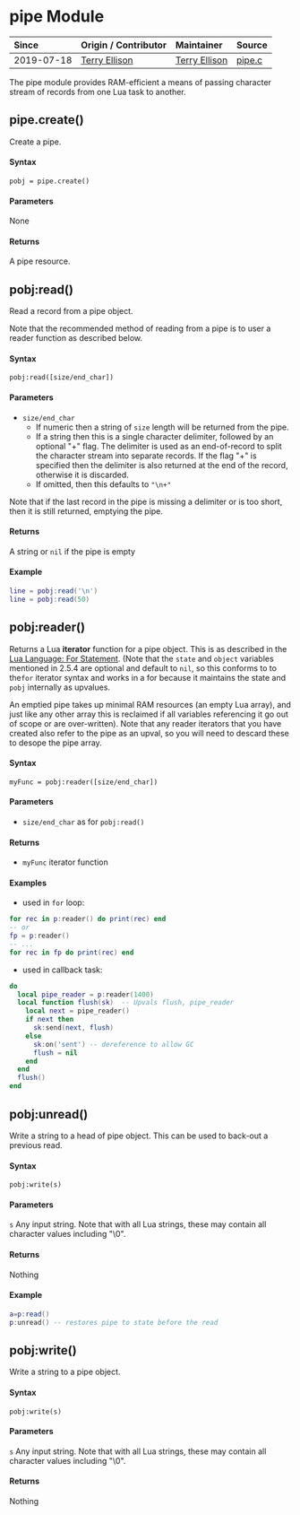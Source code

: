# pipe Module
| Since  | Origin / Contributor  | Maintainer  | Source  |
| :----- | :-------------------- | :---------- | :------ |
| 2019-07-18 | [Terry Ellison](https://github.com/TerryE) | [Terry Ellison](https://github.com/TerryE) | [pipe.c](../../app/modules/pipe.c)|

The pipe module provides RAM-efficient a means of passing character stream of records from one Lua
task to another.

## pipe.create()

Create a pipe.

#### Syntax
`pobj = pipe.create()`

#### Parameters
None

#### Returns
A pipe resource.


## pobj:read()

Read a record from a pipe object.

Note that the recommended method of reading from a pipe is to user a reader function as described below.

#### Syntax
`pobj:read([size/end_char])`

#### Parameters
- `size/end_char`
	- If numeric then a string of `size` length will be returned from the pipe.
	- If a string then this is a single character delimiter, followed by an optional "+" flag.  The delimiter is used as an end-of-record to split the character stream into separate records.  If the flag "+" is  specified then the delimiter is also returned at the end of the record, otherwise it is discarded.
  - If omitted, then this defaults to `"\n+"`

Note that if the last record in the pipe is missing a delimiter or is too short, then it is still returned, emptying the pipe.

#### Returns
A string or `nil` if the pipe is empty

#### Example
```lua
line = pobj:read('\n')
line = pobj:read(50)
```

## pobj:reader()

Returns a Lua **iterator** function for a pipe object.  This is as described in the
[Lua Language: For Statement](http://www.lua.org/manual/5.1/manual.html#2.4.5). \(Note that the
`state` and `object` variables mentioned in 2.5.4 are optional and default to `nil`, so this
conforms to to the`for` iterator syntax and works in a for because it maintains the state and `pobj`
internally as upvalues.

An emptied pipe takes up minimal RAM resources (an empty Lua array), and just like any other array
this is reclaimed if all variables referencing it go out of scope or are over-written).  Note
that any reader iterators that you have created also refer to the pipe as an upval, so you will
need to descard these to desope the pipe array.

#### Syntax
`myFunc = pobj:reader([size/end_char])`

#### Parameters
- `size/end_char` as for `pobj:read()`

#### Returns
-  `myFunc` iterator function

#### Examples

-  used in `for` loop:
```lua
for rec in p:reader() do print(rec) end
-- or
fp = p:reader()
-- ...
for rec in fp do print(rec) end
```

-  used in callback task:
```Lua
do
  local pipe_reader = p:reader(1400)
  local function flush(sk)  -- Upvals flush, pipe_reader
    local next = pipe_reader()
    if next then
      sk:send(next, flush)
    else
      sk:on('sent') -- dereference to allow GC
      flush = nil
    end
  end
  flush()
end
```

## pobj:unread()

Write a string to a head of pipe object.  This can be used to back-out a previous read.

#### Syntax
`pobj:write(s)`

#### Parameters
`s` Any input string.  Note that with all Lua strings, these may contain all character values including "\0".

#### Returns
Nothing

#### Example

```Lua
a=p:read()
p:unread() -- restores pipe to state before the read
```

## pobj:write()

Write a string to a pipe object.

#### Syntax
`pobj:write(s)`

#### Parameters
`s` Any input string.  Note that with all Lua strings, these may contain all character values including "\0".

#### Returns
Nothing


